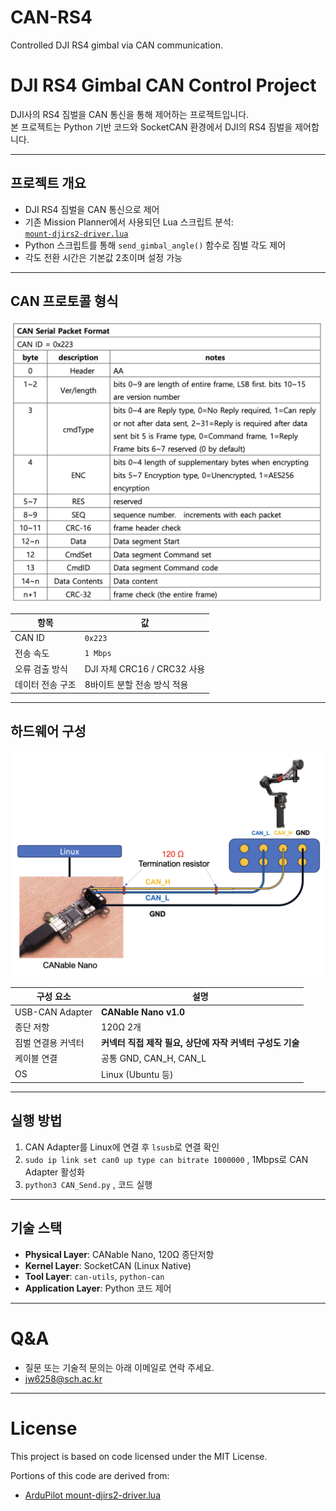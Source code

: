 # CAN-RS4
Controlled DJI RS4 gimbal via CAN communication.

# DJI RS4 Gimbal CAN Control Project

DJI사의 RS4 짐벌을 CAN 통신을 통해 제어하는 프로젝트입니다.  
본 프로젝트는 Python 기반 코드와 SocketCAN 환경에서 DJI의 RS4 짐벌을 제어합니다.

---

## 프로젝트 개요

- DJI RS4 짐벌을 CAN 통신으로 제어
- 기존 Mission Planner에서 사용되던 Lua 스크립트 분석:  
  [`mount-djirs2-driver.lua`](https://github.com/ArduPilot/ardupilot/blob/master/libraries/AP_Scripting/drivers/mount-djirs2-driver.lua)
- Python 스크립트를 통해 `send_gimbal_angle()` 함수로 짐벌 각도 제어
- 각도 전환 시간은 기본값 2초이며 설정 가능

---

## CAN 프로토콜 형식

<img src="./images/CAN_Protocol.png" width="500"/>

| 항목               | 값                           |
|--------------------|------------------------------|
| CAN ID             | `0x223`                      |
| 전송 속도          | `1 Mbps`                     |
| 오류 검출 방식     | DJI 자체 CRC16 / CRC32 사용 |
| 데이터 전송 구조   | 8바이트 분할 전송 방식 적용 |

---

## 하드웨어 구성

<img src="./images/HW_Config.png" width="500"/>

| 구성 요소                 | 설명                              |
|--------------------------|-----------------------------------|
| USB-CAN Adapter          | **CANable Nano v1.0**             |
| 종단 저항                | 120Ω 2개                          |
| 짐벌 연결용 커넥터       | **커넥터 직접 제작 필요, 상단에 자작 커넥터 구성도 기술** |
| 케이블 연결              | 공통 GND, CAN_H, CAN_L                 |
| OS                       | Linux (Ubuntu 등)                 |

---

## 실행 방법

1. CAN Adapter를 Linux에 연결 후 `lsusb`로 연결 확인
2. `sudo ip link set can0 up type can bitrate 1000000` , 1Mbps로 CAN Adapter 활성화
3. `python3 CAN_Send.py` , 코드 실행




---

## 기술 스택

- **Physical Layer**: CANable Nano, 120Ω 종단저항
- **Kernel Layer**: SocketCAN (Linux Native)
- **Tool Layer**: `can-utils`, `python-can`
- **Application Layer**: Python 코드 제어

---

# Q&A

- 질문 또는 기술적 문의는 아래 이메일로 연락 주세요.
- jw6258@sch.ac.kr

---

# License

This project is based on code licensed under the MIT License.

Portions of this code are derived from:
- [ArduPilot mount-djirs2-driver.lua](https://github.com/ArduPilot/ardupilot/blob/master/libraries/AP_Scripting/drivers/mount-djirs2-driver.lua)

